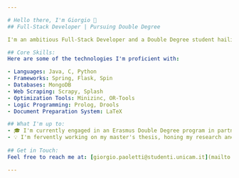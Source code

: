 ```yaml
---

# Hello there, I'm Giorgio 👋
## Full-Stack Developer | Pursuing Double Degree 

I'm an ambitious Full-Stack Developer and a Double Degree student hailing from Italy. Currently, I am advancing my studies in Computer Science (LM-18) at the renowned University of Camerino and Business Information Systems at the prestigious University of FHNW, Switzerland. I hold a bachelor's degree (L-31) from the University of Camerino.

## Core Skills:
Here are some of the technologies I'm proficient with:

- Languages: Java, C, Python
- Frameworks: Spring, Flask, Spin
- Databases: MongoDB
- Web Scraping: Scrapy, Splash
- Optimization Tools: Minizinc, OR-Tools
- Logic Programming: Prolog, Drools
- Document Preparation System: LaTeX

## What I'm up to:
- 🎓 I'm currently engaged in an Erasmus Double Degree program in partnership with FHNW University, Switzerland, based in Olten.
- 💡 I'm fervently working on my master's thesis, honing my research and practical skills.
  
## Get in Touch:
Feel free to reach me at: [giorgio.paoletti@studenti.unicam.it](mailto:giorgio.paoletti@studenti.unicam.it) for collaborations or projects!

---
```

